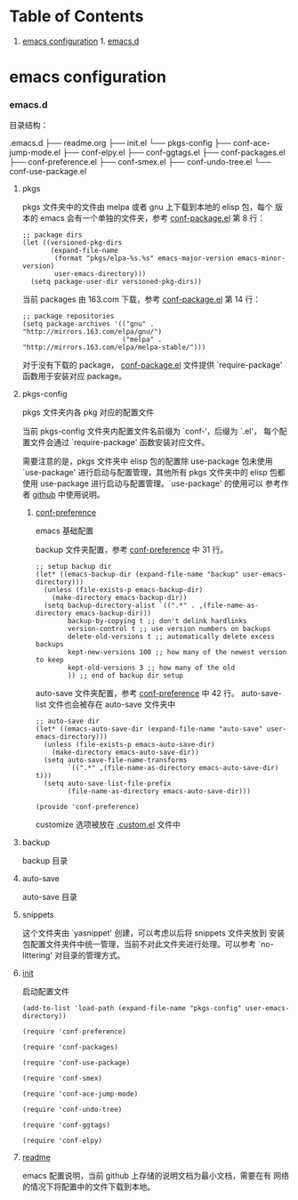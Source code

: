 
# Table of Contents

1.  [emacs configuration](#org567c49c)
        1.  [emacs.d](#org71a5a89)


<a id="org567c49c"></a>

# emacs configuration


<a id="org71a5a89"></a>

### emacs.d

目录结构：

.emacs.d
├── readme.org
├── init.el
└── pkgs-config
    ├── conf-ace-jump-mode.el
    ├── conf-elpy.el
    ├── conf-ggtags.el
    ├── conf-packages.el
    ├── conf-preference.el
    ├── conf-smex.el
    ├── conf-undo-tree.el
    └── conf-use-package.el

1.  pkgs

    pkgs 文件夹中的文件由 melpa 或者 gnu 上下载到本地的 elisp 包，每个
    版本的 emacs 会有一个单独的文件夹，参考 [conf-package.el](file:///home/mel/.emacs.d/pkgs-config/conf-packages.el) 第 8 行：
    
        ;; package dirs
        (let ((versioned-pkg-dirs
               (expand-file-name
                (format "pkgs/elpa-%s.%s" emacs-major-version emacs-minor-version)
                user-emacs-directory)))
          (setq package-user-dir versioned-pkg-dirs))
    
    当前 packages 由 163.com 下载，参考 [conf-package.el](file:///home/mel/.emacs.d/pkgs-config/conf-packages.el) 第 14 行：
    
        ;; package repositories
        (setq package-archives '(("gnu" . "http://mirrors.163.com/elpa/gnu/")
                                 ("melpa" . "http://mirrors.163.com/elpa/melpa-stable/")))
    
    对于没有下载的 package， [conf-package.el](file:///home/mel/.emacs.d/pkgs-config/conf-packages.el) 文件提供 \`require-package'
    函数用于安装对应 package。

2.  pkgs-config

    pkgs 文件夹内各 pkg 对应的配置文件
    
    当前 pkgs-config 文件夹内配置文件名前缀为 \`conf-‘，后缀为 \`.el'，
    每个配置文件会通过 \`require-package' 函数安装对应文件。
    
    需要注意的是，pkgs 文件夹中 elisp 包的配置除 use-package 包未使用
    \`use-package' 进行启动与配置管理，其他所有 pkgs 文件夹中的 elisp
    包都使用 use-package 进行启动与配置管理。\`use-package' 的使用可以
    参考作者 [github](https://github.com/jwiegley/use-package) 中使用说明。
    
    1.  [conf-preference](file:///home/mel/.emacs.d/pkgs-config/conf-preference.el)
    
        emacs 基础配置
        
        backup 文件夹配置，参考 [conf-preference](file:///home/mel/.emacs.d/pkgs-config/conf-preference.el) 中 31 行。
        
            ;; setup backup dir
            (let* ((emacs-backup-dir (expand-file-name "backup" user-emacs-directory)))
              (unless (file-exists-p emacs-backup-dir)
                (make-directory emacs-backup-dir))
              (setq backup-directory-alist `((".*" . ,(file-name-as-directory emacs-backup-dir)))
                    backup-by-copying t ;; don't delink hardlinks
                    version-control t ;; use version numbers on backups
                    delete-old-versions t ;; automatically delete excess backups
                    kept-new-versions 100 ;; how many of the newest version to keep
                    kept-old-versions 3 ;; how many of the old
                    )) ;; end of backup dir setup
        
        auto-save 文件夹配置，参考 [conf-preference](file:///home/mel/.emacs.d/pkgs-config/conf-preference.el) 中 42 行。
        auto-save-list 文件也会被存在 auto-save 文件夹中
        
            ;; auto-save dir
            (let* ((emacs-auto-save-dir (expand-file-name "auto-save" user-emacs-directory)))
              (unless (file-exists-p emacs-auto-save-dir)
                (make-directory emacs-auto-save-dir))
              (setq auto-save-file-name-transforms
                    `((".*" ,(file-name-as-directory emacs-auto-save-dir) t)))
              (setq auto-save-list-file-prefix
                    (file-name-as-directory emacs-auto-save-dir)))
            
            (provide 'conf-preference)
        
        customize 选项被放在 [.custom.el](file:///home/mel/.emacs.d/.custom.el) 文件中

3.  backup

    backup 目录

4.  auto-save

    auto-save 目录

5.  snippets

    这个文件夹由 \`yasnippet' 创建，可以考虑以后将 snippets 文件夹放到
    安装包配置文件夹件中统一管理，当前不对此文件夹进行处理。可以参考
    \`no-littering' 对目录的管理方式。

6.  [init](file:///home/mel/.emacs.d/init.el)

    启动配置文件
    
        
        (add-to-list 'load-path (expand-file-name "pkgs-config" user-emacs-directory))
        
        (require 'conf-preference)
        
        (require 'conf-packages)
        
        (require 'conf-use-package)
        
        (require 'conf-smex)
        
        (require 'conf-ace-jump-mode)
        
        (require 'conf-undo-tree)
        
        (require 'conf-ggtags)
        
        (require 'conf-elpy)

7.  [readme](file:///home/mel/.emacs.d/readme.md)

    emacs 配置说明，当前 github 上存储的说明文档为最小文档，需要在有
    网络的情况下将配置中的文件下载到本地。

